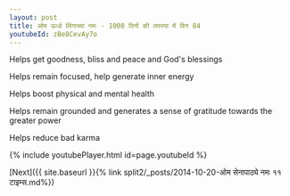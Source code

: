 ```yaml
---
layout: post
title: ओम ऊर्ध्व लिंगाच्या नमः - 1008 दिनों की तपस्या में दिन 84
youtubeId: zBe8CevAy7o
---
```

 
 
Helps get goodness, bliss and peace and God's blessings
 
Helps remain focused, help generate inner energy 
 
Helps boost physical and mental health 
 
Helps remain grounded and generates a sense of gratitude towards the greater power 
 
Helps reduce bad karma
 
 
 
 


{% include youtubePlayer.html id=page.youtubeId %}
 
[Next]({{ site.baseurl }}{% link  split2/_posts/2014-10-20-ओम सेनापाठ्ये नमः ११ टाइम्स.md%})
 
